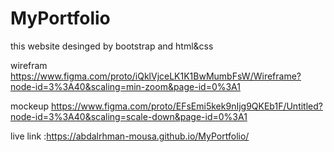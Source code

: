 # MyPortfolio
this website desinged by bootstrap and html&css


wirefram https://www.figma.com/proto/iQklVjceLK1K1BwMumbFsW/Wireframe?node-id=3%3A40&scaling=min-zoom&page-id=0%3A1


mockeup https://www.figma.com/proto/EFsEmi5kek9nIjg9QKEb1F/Untitled?node-id=3%3A40&scaling=scale-down&page-id=0%3A1



live link :https://abdalrhman-mousa.github.io/MyPortfolio/
